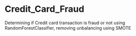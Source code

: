 # Credit_Card_Fraud
Determining if Credit card transaction is fraud or not using RandomForestClassifier, removing unbalancing using SMOTE
